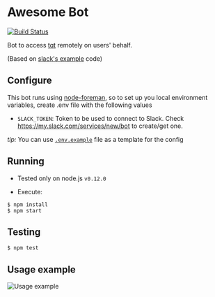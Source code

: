 # Awesome Bot

[![Build Status](https://travis-ci.org/indigotech/tqt-bot.svg?branch=master)](https://travis-ci.org/indigotech/tqt-bot)

Bot to access [tqt](https://github.com/indigotech/tqt) remotely on users' behalf.

(Based on [slack's example](https://github.com/slackhq/node-slack-client/blob/master/examples/simple_reverse.coffee) code)

## Configure

This bot runs using [node-foreman](https://github.com/strongloop/node-foreman), so to set up you local environment variables, create .env file with the following values

- `SLACK_TOKEN`: Token to be used to connect to Slack. Check https://my.slack.com/services/new/bot to create/get one.

_tip:_ You can use [`.env.example`](.env.example) file as a template for the config

## Running

- Tested only on node.js `v0.12.0`

- Execute:
```
$ npm install
$ npm start
```

## Testing

```
$ npm test
```

## Usage example

![Usage example](assets/screenshot.png)

